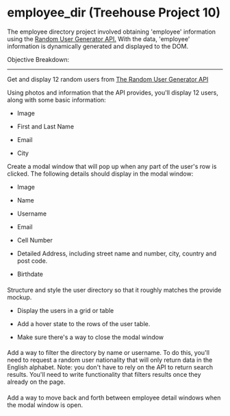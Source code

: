 # employee_dir (Treehouse Project 10)

The employee directory project involved obtaining 'employee' information using the [Random User Generator API.](https://randomuser.me/) With the data, 'employee' information is dynamically generated and displayed to the DOM.

Objective Breakdown:

------------------------

Get and display 12 random users from [The Random User Generator API](https://randomuser.me/)

Using photos and information that the API provides, you'll display 12 users, along with some basic information:

-   Image

-   First and Last Name

-   Email

-   City

Create a modal window that will pop up when any part of the user's row is clicked. The following details should display in the modal window:

-   Image

-   Name

-   Username

-   Email

-   Cell Number

-   Detailed Address, including street name and number, city, country and post code.

-   Birthdate

####

Structure and style the user directory so that it roughly matches the provide mockup.

-   Display the users in a grid or table

-   Add a hover state to the rows of the user table.

-   Make sure there's a way to close the modal window

####

Add a way to filter the directory by name or username. To do this, you'll need to request a random user nationality that will only return data in the English alphabet. Note: you don't have to rely on the API to return search results. You'll need to write functionality that filters results once they already on the page.

####

Add a way to move back and forth between employee detail windows when the modal window is open.
